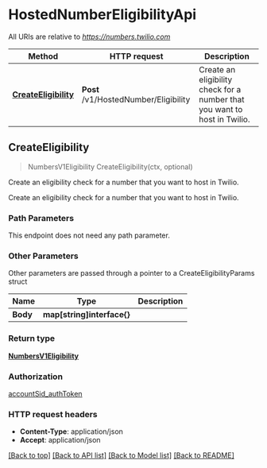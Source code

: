 # HostedNumberEligibilityApi

All URIs are relative to *https://numbers.twilio.com*

Method | HTTP request | Description
------------- | ------------- | -------------
[**CreateEligibility**](HostedNumberEligibilityApi.md#CreateEligibility) | **Post** /v1/HostedNumber/Eligibility | Create an eligibility check for a number that you want to host in Twilio.



## CreateEligibility

> NumbersV1Eligibility CreateEligibility(ctx, optional)

Create an eligibility check for a number that you want to host in Twilio.

Create an eligibility check for a number that you want to host in Twilio.

### Path Parameters

This endpoint does not need any path parameter.

### Other Parameters

Other parameters are passed through a pointer to a CreateEligibilityParams struct


Name | Type | Description
------------- | ------------- | -------------
**Body** | **map[string]interface{}** | 

### Return type

[**NumbersV1Eligibility**](NumbersV1Eligibility.md)

### Authorization

[accountSid_authToken](../README.md#accountSid_authToken)

### HTTP request headers

- **Content-Type**: application/json
- **Accept**: application/json

[[Back to top]](#) [[Back to API list]](../README.md#documentation-for-api-endpoints)
[[Back to Model list]](../README.md#documentation-for-models)
[[Back to README]](../README.md)

